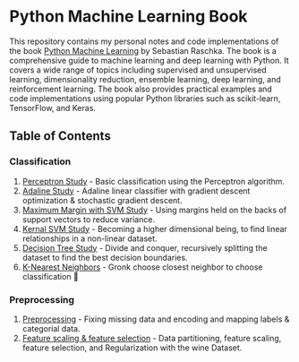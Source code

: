 # Python Machine Learning Book

This repository contains my personal notes and code implementations of the book [Python Machine Learning](https://www.amazon.com/Python-Machine-Learning-scikit-learn-TensorFlow-dp-1789955750/dp/1789955750/ref=dp_ob_title_bk) by Sebastian Raschka. The book is a comprehensive guide to machine learning and deep learning with Python. It covers a wide range of topics including supervised and unsupervised learning, dimensionality reduction, ensemble learning, deep learning, and reinforcement learning. The book also provides practical examples and code implementations using popular Python libraries such as scikit-learn, TensorFlow, and Keras.

## Table of Contents

### Classification

1. [Perceptron Study](./notebooks/classification/perceptron.ipynb) - Basic classification using the Perceptron algorithm.
2. [Adaline Study](./notebooks/classification/adaline.ipynb) - Adaline linear classifier with gradient descent optimization & stochastic gradient descent.
3. [Maximum Margin with SVM Study](./notebooks/classification/maximumMarginSVM.ipynb) - Using margins held on the backs of support vectors to reduce variance.
4. [Kernal SVM Study](./notebooks/classification/kernalSVM.ipynb) - Becoming a higher dimensional being, to find linear relationships in a non-linear dataset.
5. [Decision Tree Study](./notebooks/classification/decisionTree.ipynb) - Divide and conquer, recursively splitting the dataset to find the best decision boundaries.
6. [K-Nearest Neighbors](./notebooks/classification/knn.ipynb) - Gronk choose closest neighbor to choose classification 🗿

### Preprocessing

1. [Preprocessing](./notebooks/preprocessing/dataPreprocessing.ipynb) - Fixing missing data and encoding and mapping labels & categorial data.
2. [Feature scaling & feature selection](./notebooks/preprocessing/wineDatasetProcessing.ipynb) - Data partitioning, feature scaling, feature selection, and Regularization with the wine Dataset.
